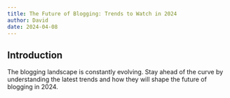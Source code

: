 ```yaml
---
title: The Future of Blogging: Trends to Watch in 2024
author: David
date: 2024-04-08
---
```


## Introduction

The blogging landscape is constantly evolving. Stay ahead of the curve by understanding the latest trends and how they will shape the future of blogging in 2024.
